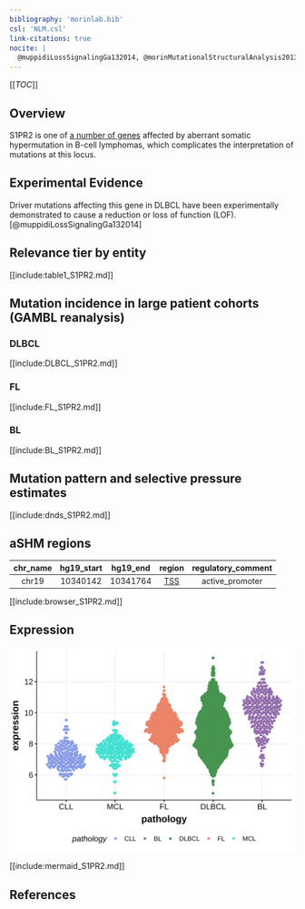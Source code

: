 ```yaml
---
bibliography: 'morinlab.bib'
csl: 'NLM.csl'
link-citations: true
nocite: |
  @muppidiLossSignalingGa132014, @morinMutationalStructuralAnalysis2013, @morinFrequentMutationHistonemodifying2011, @lohrDiscoveryPrioritizationSomatic2012, 
---
```

[[_TOC_]]

## Overview
S1PR2 is one of [a number of genes](https://github.com/morinlab/LLMPP/wiki/ashm) affected by aberrant somatic hypermutation in B-cell lymphomas, which complicates the interpretation of mutations at this locus.


## Experimental Evidence

Driver mutations affecting this gene in DLBCL have been experimentally demonstrated to cause a reduction or loss of function (LOF).[@muppidiLossSignalingGa132014]

## Relevance tier by entity

[[include:table1_S1PR2.md]]

## Mutation incidence in large patient cohorts (GAMBL reanalysis)

### DLBCL
[[include:DLBCL_S1PR2.md]]

### FL
[[include:FL_S1PR2.md]]

### BL
[[include:BL_S1PR2.md]]

## Mutation pattern and selective pressure estimates

[[include:dnds_S1PR2.md]]

## aSHM regions

|chr_name|hg19_start|hg19_end|region                                                                                    |regulatory_comment|
|:--------:|:----------:|:--------:|:------------------------------------------------------------------------------------------:|:------------------:|
|chr19   |10340142  |10341764|[TSS](https://genome.ucsc.edu/s/rdmorin/GAMBL%20hg19?position=chr19%3A10340142%2D10341764)|active_promoter   |


[[include:browser_S1PR2.md]]

## Expression
![](images/gene_expression/S1PR2_by_pathology.svg)
<!-- ORIGIN: 21796119 -->
<!-- BL: muppidiLossSignalingGa132014b -->
<!-- DLBCL: morinFrequentMutationHistonemodifying2011 -->

[[include:mermaid_S1PR2.md]]

## References

